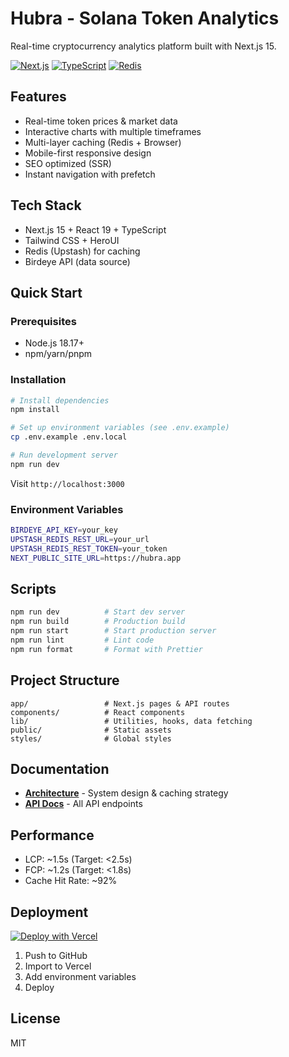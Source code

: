 # Hubra - Solana Token Analytics

Real-time cryptocurrency analytics platform built with Next.js 15.

[![Next.js](https://img.shields.io/badge/Next.js-15.3.1-black)](https://nextjs.org/)
[![TypeScript](https://img.shields.io/badge/TypeScript-5.6-blue)](https://www.typescriptlang.org/)
[![Redis](https://img.shields.io/badge/Redis-Upstash-red)](https://upstash.com/)

## Features

- Real-time token prices & market data
- Interactive charts with multiple timeframes
- Multi-layer caching (Redis + Browser)
- Mobile-first responsive design
- SEO optimized (SSR)
- Instant navigation with prefetch

## Tech Stack

- Next.js 15 + React 19 + TypeScript
- Tailwind CSS + HeroUI
- Redis (Upstash) for caching
- Birdeye API (data source)

## Quick Start

### Prerequisites
- Node.js 18.17+
- npm/yarn/pnpm

### Installation

```bash
# Install dependencies
npm install

# Set up environment variables (see .env.example)
cp .env.example .env.local

# Run development server
npm run dev
```

Visit `http://localhost:3000`

### Environment Variables

```bash
BIRDEYE_API_KEY=your_key
UPSTASH_REDIS_REST_URL=your_url
UPSTASH_REDIS_REST_TOKEN=your_token
NEXT_PUBLIC_SITE_URL=https://hubra.app
```

## Scripts

```bash
npm run dev          # Start dev server
npm run build        # Production build
npm run start        # Start production server
npm run lint         # Lint code
npm run format       # Format with Prettier
```

## Project Structure

```
app/                 # Next.js pages & API routes
components/          # React components
lib/                 # Utilities, hooks, data fetching
public/              # Static assets
styles/              # Global styles
```

## Documentation

- **[Architecture](./ARCHITECTURE.md)** - System design & caching strategy
- **[API Docs](./ARCHITECTURE.md#api-routes)** - All API endpoints

## Performance

- LCP: ~1.5s (Target: <2.5s)
- FCP: ~1.2s (Target: <1.8s)
- Cache Hit Rate: ~92%

## Deployment

[![Deploy with Vercel](https://vercel.com/button)](https://vercel.com/new/clone?repository-url=https://github.com/yourusername/hubra-home)

1. Push to GitHub
2. Import to Vercel
3. Add environment variables
4. Deploy

## License

MIT
